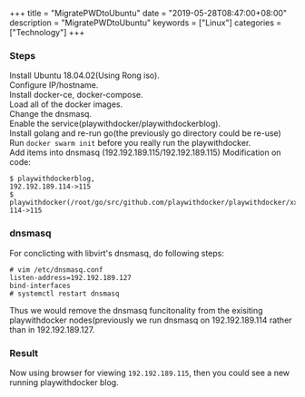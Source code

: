 +++
title = "MigratePWDtoUbuntu"
date = "2019-05-28T08:47:00+08:00"
description = "MigratePWDtoUbuntu"
keywords = ["Linux"]
categories = ["Technology"]
+++
### Steps
Install Ubuntu 18.04.02(Using Rong iso).    
Configure IP/hostname.    
Install docker-ce, docker-compose.   
Load all of the docker images.    
Change the dnsmasq.    
Enable the service(playwithdocker/playwithdockerblog).    
Install golang and re-run go(the previously go directory could be re-use)   
Run `docker swarm init` before you really run the playwithdocker.   
Add items into dnsmasq (192.192.189.115/192.192.189.115)
Modification on code:    

```
$ playwithdockerblog, 
192.192.189.114->115
$ playwithdocker(/root/go/src/github.com/playwithdocker/playwithdocker/xxx.go
114->115
```

### dnsmasq
For conclicting with libvirt's dnsmasq, do following steps:    

```
# vim /etc/dnsmasq.conf
listen-address=192.192.189.127
bind-interfaces
# systemctl restart dnsmasq
```
Thus we would remove the dnsmasq funcitonality from the exisiting
playwithdocker nodes(previously we run dnsmasq on 192.192.189.114 rather than
in 192.192.189.127.   

### Result
Now using browser for viewing `192.192.189.115`, then you could see a new
running playwithdocker blog.   

